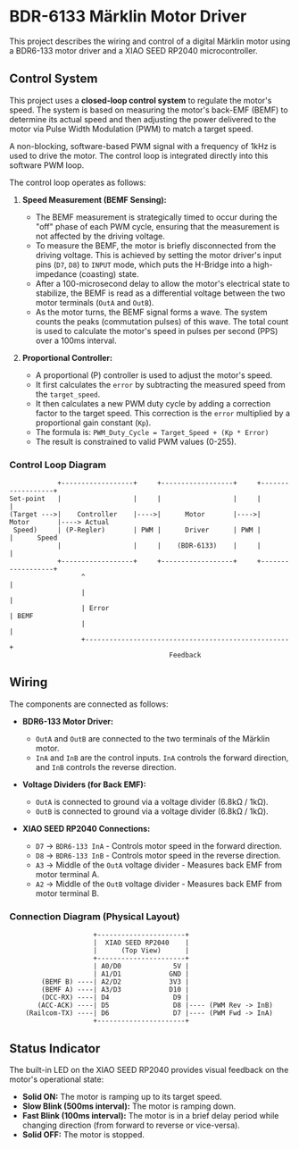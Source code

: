 # BDR-6133 Märklin Motor Driver

This project describes the wiring and control of a digital Märklin motor using a BDR6-133 motor driver and a XIAO SEED RP2040 microcontroller.

## Control System

This project uses a **closed-loop control system** to regulate the motor's speed. The system is based on measuring the motor's back-EMF (BEMF) to determine its actual speed and then adjusting the power delivered to the motor via Pulse Width Modulation (PWM) to match a target speed.

A non-blocking, software-based PWM signal with a frequency of 1kHz is used to drive the motor. The control loop is integrated directly into this software PWM loop.

The control loop operates as follows:

1.  **Speed Measurement (BEMF Sensing):**
    *   The BEMF measurement is strategically timed to occur during the "off" phase of each PWM cycle, ensuring that the measurement is not affected by the driving voltage.
    *   To measure the BEMF, the motor is briefly disconnected from the driving voltage. This is achieved by setting the motor driver's input pins (`D7`, `D8`) to `INPUT` mode, which puts the H-Bridge into a high-impedance (coasting) state.
    *   After a 100-microsecond delay to allow the motor's electrical state to stabilize, the BEMF is read as a differential voltage between the two motor terminals (`OutA` and `OutB`).
    *   As the motor turns, the BEMF signal forms a wave. The system counts the peaks (commutation pulses) of this wave. The total count is used to calculate the motor's speed in pulses per second (PPS) over a 100ms interval.

2.  **Proportional Controller:**
    *   A proportional (P) controller is used to adjust the motor's speed.
    *   It first calculates the `error` by subtracting the measured speed from the `target_speed`.
    *   It then calculates a new PWM duty cycle by adding a correction factor to the target speed. This correction is the `error` multiplied by a proportional gain constant (`Kp`).
    *   The formula is: `PWM_Duty_Cycle = Target_Speed + (Kp * Error)`
    *   The result is constrained to valid PWM values (0-255).

### Control Loop Diagram

```
            +------------------+     +------------------+     +------------------+
Set-point   |                  |     |                  |     |                  |
(Target --->|    Controller    |---->|      Motor       |---->|      Motor       |----> Actual
 Speed)     | (P-Regler)       | PWM |      Driver      | PWM |                  |      Speed
            |                  |     |    (BDR-6133)    |     |                  |
            +------------------+     +------------------+     +------------------+
                  ^                                                   |
                  |                                                   |
                  | Error                                             | BEMF
                  |                                                   |
                  +---------------------------------------------------+
                                        Feedback
```

## Wiring

The components are connected as follows:

*   **BDR6-133 Motor Driver:**
    *   `OutA` and `OutB` are connected to the two terminals of the Märklin motor.
    *   `InA` and `InB` are the control inputs. `InA` controls the forward direction, and `InB` controls the reverse direction.

*   **Voltage Dividers (for Back EMF):**
    *   `OutA` is connected to ground via a voltage divider (6.8kΩ / 1kΩ).
    *   `OutB` is connected to ground via a voltage divider (6.8kΩ / 1kΩ).

*   **XIAO SEED RP2040 Connections:**
    *   `D7` -> `BDR6-133 InA` - Controls motor speed in the forward direction.
    *   `D8` -> `BDR6-133 InB` - Controls motor speed in the reverse direction.
    *   `A3` -> Middle of the `OutA` voltage divider - Measures back EMF from motor terminal A.
    *   `A2` -> Middle of the `OutB` voltage divider - Measures back EMF from motor terminal B.

### Connection Diagram (Physical Layout)

```
                     +----------------------+
                     |  XIAO SEED RP2040    |
                     |      (Top View)      |
                     +----------------------+
                     | A0/D0             5V |
                     | A1/D1            GND |
        (BEMF B) ----| A2/D2            3V3 |
        (BEMF A) ----| A3/D3            D10 |
        (DCC-RX) ----| D4                D9 |
       (ACC-ACK) ----| D5                D8 |---- (PWM Rev -> InB)
    (Railcom-TX) ----| D6                D7 |---- (PWM Fwd -> InA)
                     +----------------------+
```

## Status Indicator

The built-in LED on the XIAO SEED RP2040 provides visual feedback on the motor's operational state:

*   **Solid ON:** The motor is ramping up to its target speed.
*   **Slow Blink (500ms interval):** The motor is ramping down.
*   **Fast Blink (100ms interval):** The motor is in a brief delay period while changing direction (from forward to reverse or vice-versa).
*   **Solid OFF:** The motor is stopped.
